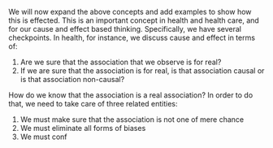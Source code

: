 We will now expand the above concepts and add examples to show how this is effected. This is an important concept in health and health care, and for our cause and effect based thinking. Specifically, we have several checkpoints. In health, for instance, we discuss cause and effect in terms of:

1. Are we sure that the association that we observe is for real?
2. If we are sure that the association is for real, is that association causal or is that association non-causal?

How do we know that the association is a real association? In order to do that, we need to take care of three related entities:

1. We must make sure that the association is not one of mere chance
2. We must eliminate all forms of biases
3. We must conf